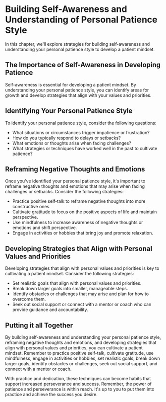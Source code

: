 # Building Self-Awareness and Understanding of Personal Patience Style

In this chapter, we'll explore strategies for building self-awareness and understanding your personal patience style to develop a patient mindset.

The Importance of Self-Awareness in Developing Patience
-------------------------------------------------------

Self-awareness is essential for developing a patient mindset. By understanding your personal patience style, you can identify areas for growth and develop strategies that align with your values and priorities.

Identifying Your Personal Patience Style
----------------------------------------

To identify your personal patience style, consider the following questions:

* What situations or circumstances trigger impatience or frustration?
* How do you typically respond to delays or setbacks?
* What emotions or thoughts arise when facing challenges?
* What strategies or techniques have worked well in the past to cultivate patience?

Reframing Negative Thoughts and Emotions
----------------------------------------

Once you've identified your personal patience style, it's important to reframe negative thoughts and emotions that may arise when facing challenges or setbacks. Consider the following strategies:

* Practice positive self-talk to reframe negative thoughts into more constructive ones.
* Cultivate gratitude to focus on the positive aspects of life and maintain perspective.
* Use mindfulness to increase awareness of negative thoughts or emotions and shift perspective.
* Engage in activities or hobbies that bring joy and promote relaxation.

Developing Strategies that Align with Personal Values and Priorities
--------------------------------------------------------------------

Developing strategies that align with personal values and priorities is key to cultivating a patient mindset. Consider the following strategies:

* Set realistic goals that align with personal values and priorities.
* Break down larger goals into smaller, manageable steps.
* Identify obstacles or challenges that may arise and plan for how to overcome them.
* Seek out social support or connect with a mentor or coach who can provide guidance and accountability.

Putting it all Together
-----------------------

By building self-awareness and understanding your personal patience style, reframing negative thoughts and emotions, and developing strategies that align with personal values and priorities, you can cultivate a patient mindset. Remember to practice positive self-talk, cultivate gratitude, use mindfulness, engage in activities or hobbies, set realistic goals, break down larger goals, identify obstacles or challenges, seek out social support, and connect with a mentor or coach.

With practice and dedication, these techniques can become habits that support increased perseverance and success. Remember, the power of patience and perseverance is within reach. It's up to you to put them into practice and achieve the success you desire.


